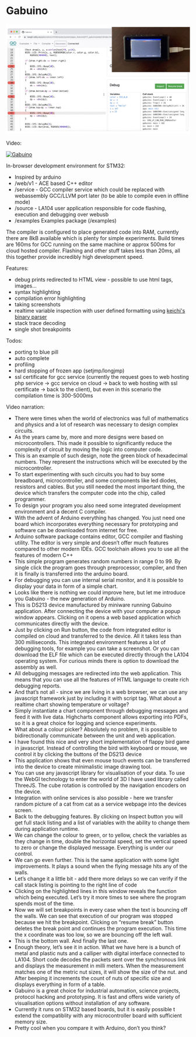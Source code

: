 # Gabuino

![gabuino](readme.jpg)

Video:

[![Gabuino](https://img.youtube.com/vi/XhIkEYYnNi4/0.jpg)](https://www.youtube.com/watch?v=XhIkEYYnNi4 "Gabuino: Arduino with debugging and a lot of more")

In-browser development environment for STM32:
- Inspired by arduino
- /web/v1 - ACE based C++ editor
- /service - GCC compiler service which could be replaced with webassembly GCC/LLVM port later (to be able to compile even in offline mode)
- /source - LA104 user application responsible for code flashing, execution and debugging over webusb
- /examples Examples package (/examples)

The compiler is configured to place generated code into RAM, currently there are 8kB available which is plenty for simple experiments. Build times are 160ms for GCC running on the same machine or approx 500ms for cloud hosted compiler. Flashing and other stuff takes less than 20ms, all this together provide incredibly high development speed.

Features:
- debug prints redirected to HTML view - possible to use html tags, images...
- syntax highlighting
- compilation error highlighting
- taking screenshots
- realtime variable inspection with user defined formatting using [keichi's binary parser](https://github.com/keichi/binary-parser)
- stack trace decoding
- single shot breakpoints

Todos:
- porting to blue pill
- auto complete
- profiling
- hard stopping of frozen app (setjmp/longjmp)
- ssl certificate for gcc service (currently the request goes to web hosting php service -> gcc service on cloud -> back to web hosting with ssl certificate -> back to the client), but even in this scenario the compilation time is 300-5000ms

Video narration:
- There were times when the world of electronics was full of mathematics and physics and a lot of research was necessary to design complex circuits.
- As the years came by, more and more designs were based on microcontrollers. This made it possible to significantly reduce the complexity of circuit by moving the logic into computer code.
- This is an example of such design, note the green block of hexadecimal numbers. They represent the instructions which will be executed by the microcontroller.
- To start experimenting with such circuits you had to buy some breadboard, microcontroller, and some components like led diodes, resistors and cables. But you still needed the most important thing, the device which transfers the computer code into the chip, called programmer. 
- To design your program you also need some integrated development environment and a decent C compiler.
- With the advent of Arduino everything has changed. You just need one board which incorporates everything necessary for prototyping and software can be downloaded from internet for free. 
- Arduino software package contains editor, GCC compiler and flashing utility. The editor is very simple and doesn’t offer much features compared to other modern IDEs. GCC toolchain allows you to use all the features of modern C++ 
- This simple program generates random numbers in range 0 to 99. By single click the program goes through preprocessor, compiler, and then it is finally is transferred into the arduino board.
- For debugging you can use internal serial monitor, and it is possible to display your data in form of a simple chart.
- Looks like there is nothing we could improve here, but let me introduce you Gabuino - the new generation of Arduino. 
- This is DS213 device manufactured by miniware running Gabuino application. After connecting the device with your computer a popup window appears. Clicking on it opens a web based application which communicates directly with the device.
- Just by clicking on Run button, the code from integrated editor is compiled on cloud and transferred to the device. All it takes less than 300 milliseconds. This integrated environment features a lot of debugging tools, for example you can take a screenshot. Or you can download the ELF file which can be executed directly through the LA104 operating system. For curious minds there is option to download the assembly as well.
- All debugging messages are redirected into the web application. This means that you can use all the features of HTML language to create rich debugging reports.
- And that’s not all - since we are living in a web browser, we can use any javascript framework just by including it with script tag. What about a realtime chart showing temperature or voltage?
- Simply instantiate a chart component through debugging messages and feed it with live data.  Highcharts component allows    exporting into PDFs, so it is a great choice for logging and science experiments.
- What about a colour picker? Absolutely no problem, it is possible to bidirectionally communicate between the unit and web application.
- I have found this nice and very short implementation of flappy bird game in javascript. Instead of controlling the bird with keyboard or mouse, we control it by clicking the buttons of the DS213 device
- This application shows that even mouse touch events can be transferred into the device to create minimalistic image drawing tool.
- You can use any javascript library for visualisation of your data. To use the WebGl technology to enter the world of 3D I have used library called ThreeJS. The cube rotation is controlled by the navigation encoders on the device. 
- Integration with online services is also possible - here we transfer random picture of a cat from cat as a service webpage into the devices screen.
- Back to the debugging features. By clicking on Inspect button you will get full stack listing and a list of variables with the ability to change them during application runtime. 
- We can change the colour to green, or to yellow, check the variables as they change in time, double the horizontal speed, set the vertical speed to zero or change the displayed message. Everything is under our control.
- We can go even further. This is the same application with some light improvements. It plays a sound when the flying message hits any of the walls.
- Let’s change it a little bit - add there more delays so we can verify if the call stack listing is pointing to the right line of code
- Clicking on the highlighted lines in this window reveals the function which being executed. Let’s try it more times to see where the program spends most of the time.
- Now we will set breakpoints in every case when the text is bouncing off the walls. We can see that execution of our program was stopped because we hit the breakpoint. Clicking on “resume break” button deletes the break point and continues the program execution. This time the x coordinate was too low, so we are bouncing off the left wall.
- This is the bottom wall. And finally the last one.
- Enough theory, let’s see it in action. What we have here is a bunch of metal and plastic nuts and a calliper with digital interface connected to LA104. Short code decodes the packets sent over the synchronous link and displays the measurement in milli meters. When the measurement matches one of the metric nut sizes, it will show the size of the nut. and After beeping it increments the count of nuts of specific size and displays everything in form of a table.
- Gabuino is a great choice for industrial automation, science projects, protocol hacking and prototyping. It is fast and offers wide variety of visualisation options  without installation of any software.
- Currently it runs on STM32 based boards, but it is easily possible t extend the compatiblity with any microcontroller board with sufficient memory size.
- Pretty cool when you compare it with Arduino, don’t you think?
